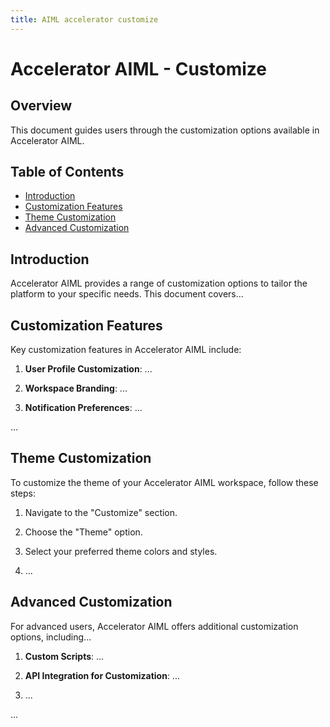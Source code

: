 ```yaml
---
title: AIML accelerator customize
---
```


# Accelerator AIML - Customize

## Overview

This document guides users through the customization options available in Accelerator AIML.

## Table of Contents

- [Introduction](#introduction)
- [Customization Features](#customization-features)
- [Theme Customization](#theme-customization)
- [Advanced Customization](#advanced-customization)

## Introduction

Accelerator AIML provides a range of customization options to tailor the platform to your specific needs. This document covers...

## Customization Features

Key customization features in Accelerator AIML include:

1. **User Profile Customization**: ...

2. **Workspace Branding**: ...

3. **Notification Preferences**: ...

...

## Theme Customization

To customize the theme of your Accelerator AIML workspace, follow these steps:

1. Navigate to the "Customize" section.

2. Choose the "Theme" option.

3. Select your preferred theme colors and styles.

4. ...

## Advanced Customization

For advanced users, Accelerator AIML offers additional customization options, including...

1. **Custom Scripts**: ...

2. **API Integration for Customization**: ...

3. ...

...
